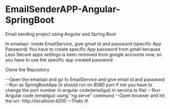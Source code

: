 # EmailSenderAPP-Angular-SpringBoot
Email sending project using Angular and Spring Boot

In emailapi- inside EmailService, give gmail id and password (specific App Password)
You have to create specific App password from gmail because Less Secure apps settings is been removed from google accounts now, so you have to use the specific app created password

Clone the Repository

--Open the emailapi and go to EmailService and give email id and password
--Run as SpringBootApp (it should run on 8080 port if not you have to change the port number in angular code(emailgui) in service.ts file)
--Run Angular code (emailgui) using "ng serve" command
--Open browser and hit the uri- http://localhost:4200
--Thats it!
